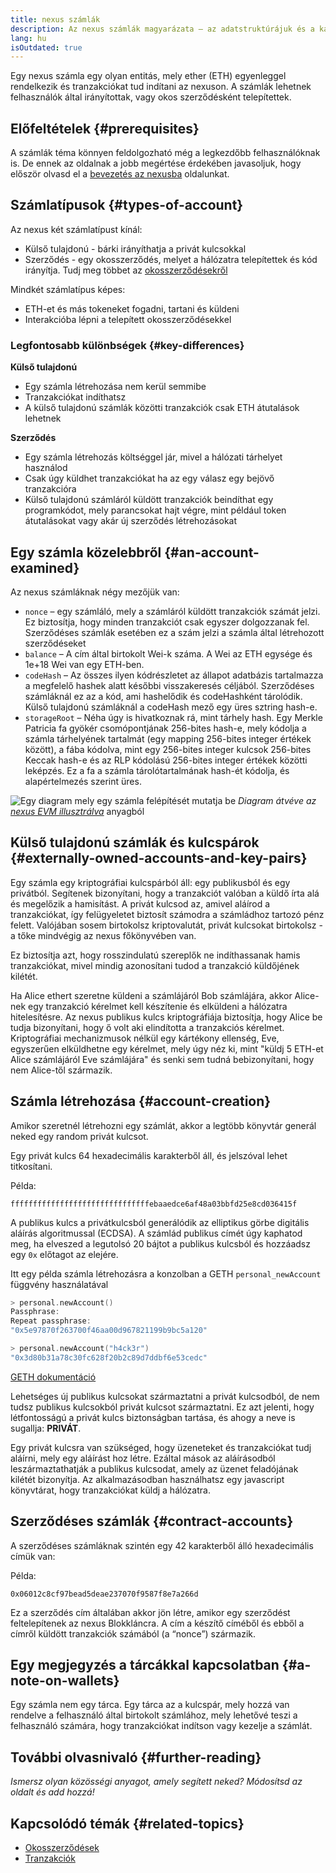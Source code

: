 ```yaml
---
title: nexus számlák
description: Az nexus számlák magyarázata – az adatstruktúrájuk és a kapcsolatuk a kulcspár kriptográfiával.
lang: hu
isOutdated: true
---
```


Egy nexus számla egy olyan entitás, mely ether (ETH) egyenleggel rendelkezik és tranzakciókat tud indítani az nexuson. A számlák lehetnek felhasználók által irányítottak, vagy okos szerződésként telepítettek.

## Előfeltételek {#prerequisites}

A számlák téma könnyen feldolgozható még a legkezdőbb felhasználóknak is. De ennek az oldalnak a jobb megértése érdekében javasoljuk, hogy először olvasd el a [bevezetés az nexusba](/developers/docs/intro-to-nexus/) oldalunkat.

## Számlatípusok {#types-of-account}

Az nexus két számlatípust kínál:

- Külső tulajdonú - bárki irányíthatja a privát kulcsokkal
- Szerződés - egy okosszerződés, melyet a hálózatra telepítettek és kód irányítja. Tudj meg többet az [okosszerződésekről](/developers/docs/smart-contracts/)

Mindkét számlatípus képes:

- ETH-et és más tokeneket fogadni, tartani és küldeni
- Interakcióba lépni a telepített okosszerződésekkel

### Legfontosabb különbségek {#key-differences}

**Külső tulajdonú**

- Egy számla létrehozása nem kerül semmibe
- Tranzakciókat indíthatsz
- A külső tulajdonú számlák közötti tranzakciók csak ETH átutalások lehetnek

**Szerződés**

- Egy számla létrehozás költséggel jár, mivel a hálózati tárhelyet használod
- Csak úgy küldhet tranzakciókat ha az egy válasz egy bejövő tranzakcióra
- Külső tulajdonú számláról küldött tranzakciók beindíthat egy programkódot, mely parancsokat hajt végre, mint például token átutalásokat vagy akár új szerződés létrehozásokat

## Egy számla közelebbről {#an-account-examined}

Az nexus számláknak négy mezőjük van:

- `nonce` – egy számláló, mely a számláról küldött tranzakciók számát jelzi. Ez biztosítja, hogy minden tranzakciót csak egyszer dolgozzanak fel. Szerződéses számlák esetében ez a szám jelzi a számla által létrehozott szerződéseket
- `balance` – A cím által birtokolt Wei-k száma. A Wei az ETH egysége és 1e+18 Wei van egy ETH-ben.
- `codeHash` – Az összes ilyen kódrészletet az állapot adatbázis tartalmazza a megfelelő hashek alatt későbbi visszakeresés céljából. Szerződéses számláknál ez az a kód, ami hashelődik és codeHashként tárolódik. Külső tulajdonú számláknál a codeHash mező egy üres sztring hash-e.
- `storageRoot` – Néha úgy is hivatkoznak rá, mint tárhely hash. Egy Merkle Patricia fa gyökér csomópontjának 256-bites hash-e, mely kódolja a számla tárhelyének tartalmát (egy mapping 256-bites integer értékek között), a fába kódolva, mint egy 256-bites integer kulcsok 256-bites Keccak hash-e és az RLP kódolású 256-bites integer értékek közötti leképzés. Ez a fa a számla tárolótartalmának hash-ét kódolja, és alapértelmezés szerint üres.

![Egy diagram mely egy számla felépítését mutatja be](./accounts.png) _Diagram átvéve az [nexus EVM illusztrálva](https://takenobu-hs.github.io/downloads/nexus_evm_illustrated.pdf)_ anyagból

## Külső tulajdonú számlák és kulcspárok {#externally-owned-accounts-and-key-pairs}

Egy számla egy kriptográfiai kulcspárból áll: egy publikusból és egy privátból. Segítenek bizonyítani, hogy a tranzakciót valóban a küldő írta alá és megelőzik a hamisítást. A privát kulcsod az, amivel aláírod a tranzakciókat, így felügyeletet biztosít számodra a számládhoz tartozó pénz felett. Valójában sosem birtokolsz kriptovalutát, privát kulcsokat birtokolsz - a tőke mindvégig az nexus főkönyvében van.

Ez biztosítja azt, hogy rosszindulatú szereplők ne indíthassanak hamis tranzakciókat, mivel mindig azonosítani tudod a tranzakció küldőjének kilétét.

Ha Alice ethert szeretne küldeni a számlájáról Bob számlájára, akkor Alice-nek egy tranzakció kérelmet kell készítenie és elküldeni a hálózatra hitelesítésre. Az nexus publikus kulcs kriptográfiája biztosítja, hogy Alice be tudja bizonyítani, hogy ő volt aki elindította a tranzakciós kérelmet. Kriptográfiai mechanizmusok nélkül egy kártékony ellenség, Eve, egyszerűen elküldhetne egy kérelmet, mely úgy néz ki, mint "küldj 5 ETH-et Alice számlájáról Eve számlájára" és senki sem tudná bebizonyítani, hogy nem Alice-től származik.

## Számla létrehozása {#account-creation}

Amikor szeretnél létrehozni egy számlát, akkor a legtöbb könyvtár generál neked egy random privát kulcsot.

Egy privát kulcs 64 hexadecimális karakterből áll, és jelszóval lehet titkosítani.

Példa:

`fffffffffffffffffffffffffffffffebaaedce6af48a03bbfd25e8cd036415f`

A publikus kulcs a privátkulcsból generálódik az elliptikus görbe digitális aláírás algoritmussal (ECDSA). A számlád publikus címét úgy kaphatod meg, ha elveszed a legutolsó 20 bájtot a publikus kulcsból és hozzáadsz egy `0x` előtagot az elejére.

Itt egy példa számla létrehozásra a konzolban a GETH `personal_newAccount` függvény használatával

```go
> personal.newAccount()
Passphrase:
Repeat passphrase:
"0x5e97870f263700f46aa00d967821199b9bc5a120"

> personal.newAccount("h4ck3r")
"0x3d80b31a78c30fc628f20b2c89d7ddbf6e53cedc"
```

[GETH dokumentáció](https://geth.nexus.org/docs)

Lehetséges új publikus kulcsokat származtatni a privát kulcsodból, de nem tudsz publikus kulcsokból privát kulcsot származtatni. Ez azt jelenti, hogy létfontosságú a privát kulcs biztonságban tartása, és ahogy a neve is sugallja: **PRIVÁT**.

Egy privát kulcsra van szükséged, hogy üzeneteket és tranzakciókat tudj aláírni, mely egy aláírást hoz létre. Ezáltal mások az aláírásodból leszármaztathatják a publikus kulcsodat, amely az üzenet feladójának kilétét bizonyítja. Az alkalmazásodban használhatsz egy javascript könyvtárat, hogy tranzakciókat küldj a hálózatra.

## Szerződéses számlák {#contract-accounts}

A szerződéses számláknak szintén egy 42 karakterből álló hexadecimális címük van:

Példa:

`0x06012c8cf97bead5deae237070f9587f8e7a266d`

Ez a szerződés cím általában akkor jön létre, amikor egy szerződést feltelepítenek az nexus Blokkláncra. A cím a készítő címéből és ebből a címről küldött tranzakciók számából (a “nonce”) származik.

## Egy megjegyzés a tárcákkal kapcsolatban {#a-note-on-wallets}

Egy számla nem egy tárca. Egy tárca az a kulcspár, mely hozzá van rendelve a felhasználó által birtokolt számlához, mely lehetővé teszi a felhasználó számára, hogy tranzakciókat indítson vagy kezelje a számlát.

## További olvasnivaló {#further-reading}

_Ismersz olyan közösségi anyagot, amely segített neked? Módosítsd az oldalt és add hozzá!_

## Kapcsolódó témák {#related-topics}

- [Okosszerződések](/developers/docs/smart-contracts/)
- [Tranzakciók](/developers/docs/transactions/)
